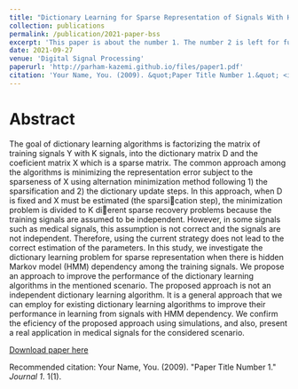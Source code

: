 ```yaml
---
title: "Dictionary Learning for Sparse Representation of Signals With Hidden Markov Model Dependency"
collection: publications
permalink: /publication/2021-paper-bss
excerpt: 'This paper is about the number 1. The number 2 is left for future work.'
date: 2021-09-27
venue: 'Digital Signal Processing'
paperurl: 'http://parham-kazemi.github.io/files/paper1.pdf'
citation: 'Your Name, You. (2009). &quot;Paper Title Number 1.&quot; <i>Journal 1</i>. 1(1).'
---
```

Abstract
=====
The goal of dictionary learning algorithms is factorizing the matrix of training
signals Y with K signals, into the dictionary matrix D and the coeficient
matrix X which is a sparse matrix. The common approach among the algorithms
is minimizing the representation error subject to the sparseness of X
using alternation minimization method following 1) the sparsification and 2)
the dictionary update steps. In this approach, when D is fixed and X must be
estimated (the sparsication step), the minimization problem is divided to K
dierent sparse recovery problems because the training signals are assumed to be
independent. However, in some signals such as medical signals, this assumption
is not correct and the signals are not independent. Therefore, using the current
strategy does not lead to the correct estimation of the parameters. In this
study, we investigate the dictionary learning problem for sparse representation
when there is hidden Markov model (HMM) dependency among the training
signals. We propose an approach to improve the performance of the dictionary
learning algorithms in the mentioned scenario. The proposed approach is not an
independent dictionary learning algorithm. It is a general approach that we can
employ for existing dictionary learning algorithms to improve their performance
in learning from signals with HMM dependency. We confirm the eficiency of
the proposed approach using simulations, and also, present a real application in
medical signals for the considered scenario.

[Download paper here](http://parham-kazemi.github.io/files/paper1.pdf)

Recommended citation: Your Name, You. (2009). "Paper Title Number 1." <i>Journal 1</i>. 1(1).
